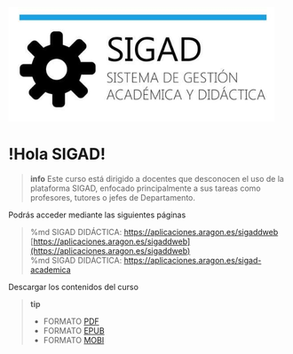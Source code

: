 ![logo SIGAD](https://raw.githubusercontent.com/catedu/curso-basico-sigad/master/img/SIGAD.png)   
# !Hola SIGAD! 
>**info**
> Este curso está dirigido a docentes que desconocen el uso de la plataforma SIGAD,  enfocado principalmente a sus tareas como profesores, tutores o jefes de Departamento.   

Podrás acceder mediante las siguientes páginas
  >%md SIGAD DIDÁCTICA: <a href="https://aplicaciones.aragon.es/sigaddweb" target="_blank">https://aplicaciones.aragon.es/sigaddweb</a>
  >[https://aplicaciones.aragon.es/sigaddweb](https://aplicaciones.aragon.es/sigaddweb)   
  >%md SIGAD DIDÁCTICA: <a href="https://aplicaciones.aragon.es/sigad-academica" target="_blank">https://aplicaciones.aragon.es/sigad-academica</a>
 
Descargar los contenidos del curso
  >**tip**   
  > * FORMATO [PDF](https://github.com/catedu/curso-basico-sigad/raw/gh-pages/mybook/curso-basico-sigad.pdf)  
  > * FORMATO [EPUB](https://github.com/catedu/curso-basico-sigad/raw/gh-pages/mybook/curso-basico-sigad.epub)   
  > * FORMATO [MOBI](https://github.com/catedu/curso-basico-sigad/raw/gh-pages/mybook/curso-basico-sigad.mobi)
